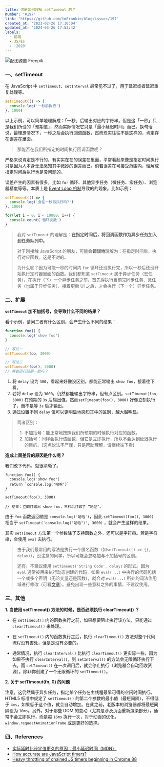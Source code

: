 ```yaml
---
title: 你是如何理解 setTimeout 的？
number: '#197'
link: 'https://github.com/toFrankie/blog/issues/197'
created_at: '2023-02-26 17:10:04'
updated_at: '2024-05-26 17:53:42'
labels:
  - 前端
  - JS/ES
  - '2020'
---
```

![配图源自 Freepik](https://upload-images.jianshu.io/upload_images/5128488-efd1b7b4a20b1621.jpeg?imageMogr2/auto-orient/strip%7CimageView2/2/w/1240)

### 一、setTimeout

在 JavaScript 中 `setTimeout`、`setInterval` 最常见不过了，用于延迟或者延迟重复处理等。

```js
setTimeout(() => {
  console.log('一秒后执行')
}, 1000)
```

以上示例，可以简单地理解成：「一秒」后输出对应的字符串。但是这「一秒」只是我们所设的「预期值」，然而实际情况它只是「最小延迟时间」而已。换句话说，最理想情况下，一秒之后会执行回调函数，然而现实往往不是这样的，肯定存在误差在里面。

> 那能否在我们所指定的时间执行回调函数呢？

严格来说肯定是不行的，有实实在在的误差在里面，平常看起来像是指定时间执行只是因为人本身无法感知其中微妙的误差而已。倘若误差在可接受范围内，理解成指定时间后执行也是没问题的。

误差产生的因素有很多，比如 `for` 循环、其他异步任务（微任务、宏任务）、浏览器精度等等。本质上是 [Event Loop 机制](https://www.jianshu.com/p/350a054c9562)导致的的现象。比如示例：

```js
setTimeout(() => {
  console.log('会在一秒后执行吗?')
}, 1000)

for(let i = 0; i < 10000; i++) {
  console.count('循环次数')
}
```

> 我对 `setTimeout` 的理解是：**在指定时间后，将回调函数作为异步任务加入到任务队列中。**
>
> 对于刚接触 JavaScript 的朋友，可能会**错误地**理解为：在指定时间后，执行对应函数。这是不对的。
>
> 为什么呢？因为可能一秒的时间内 `for` 循环还没执行完，所以一秒后还没开始执行定时器里面的函数。我们都知道 `setTimeout` 属于异步任务（宏任务），在执行（下）一个异步任务之前，首先得执行当前完同步任务、微任务（也属于异步任务）、接着更新 UI 之后，才会执行（下一个）异步任务。

### 二、扩展
**`setTimeout` 加不加括号，会导致什么不同的结果？**

看个示例，请问二者有什么区别，会产生什么不同的结果：

```js
function foo() {
  console.log('show foo')
}

// 写法一
setTimeout(foo, 3000)

// 写法二
setTimeout(foo(), 3000)
// 两者运行结果一致吗？
```
1. 将 `delay` 设为 `300`，看起来好像没区别，都能正常输出 `show foo`，接着往下看。
2. 若将 `delay` 设为 `3000`，仍然都能输出字符串，但有点区别。`setTimeout(foo, 3000)` 在预期的 `3s` 后输出值。然而`setTimeout(foo(), 3000)` 好像立刻执行了，而不是等 `3s` 后才输出。
3. 通过设置不同 `delay` 值可以更明显地感知其中的区别，越大越明显。

> 两者区别：
> 1. 不加括号：能正常地按照我们所预期的时候执行对应的函数。
> 2. 加括号：同样会执行该函数，但它是立即执行，所以不会达到延迟执行的目的。(这点说法不严谨，只是帮助理解，请继续往下看)

**造成上面差异的原因是什么呢？**

我们改下代码，就很清晰了。
```
function foo() {
  console.log('show foo')
  return `console.log('哈哈')`
}

setTimeout(foo(), 3000)

// 结果：立即打印出 show foo，三秒后打印了 “哈哈”。
```

由于 `foo` 函数返回值是 `console.log('哈哈')`，因此 `setTimeout(foo(), 3000)` 相当于 `setTimeout('console.log("哈哈")', 3000)` ，就会产生这样的结果。

其实 `setTimeout` 方法第一个参数除了支持函数之外，还可以是字符串。若是字符串，会使用  `eval` 去执行。
> 由于我们最常用的写法是执行一个匿名函数（如`setTimeout(() => {}, delay)`），没注意的同学，所以可能会忽略加与不加括号的区别。
> 
> 还有，不建议使用 `setTimeout('String Code', delay)` 的形式。因为 `eval` 通常被用来执行动态创建的代码，如果 `eval(...)` 中执行的代码包括一个或多个声明（无论变量还是函数），就会对 `eval(...)` 所处的词法作用域进行修改（可看[文章](https://www.jianshu.com/p/12e9b0edcd31)）。避免出现一些意料之外的事情，不建议使用。

### 三、其他

**1. 当使用 setTimeout() 方法的时候，是否必须执行 clearTimeout() ？**
* 在 `setTimeout()` 内的函数执行之前，如果想要阻止执行该方法，只能通过 `cleartTimeout()` 来处理。

* 在 `setTimeout()` 内的函数执行之后，执行 `clearTimeout()` 方法对整个代码流程没有害处，但是是没有必要的。

* 通常情况，执行 `clearInterval()` 比执行 `clearTimeout()` 更实际一些，因为如果不执行 `clearInterval()`，则 `setInterval()` 的方法会无限循环执行下去。而 `setTimeout()` 在一次调用后，就会停止执行（浏览器会自动回收资源）。除非你创建了一个无限循环的 `setTimeout()`。

**2. 关于 setTimeout(fn, 0) 的问题**

注意，这仍然属于异步任务，指定某个任务在主线程最早可得的空闲时间执行。HTML5 标准中规定了 `setTimeout()` 的第二个参数的最小值（最短间隔），不得低于 `4ms`，如果低于这个值，就会自动增加。在此之前，老版本的浏览器都将最短间隔设为 `10ms`。另外，对于那些 DOM 的变动（尤其是涉及页面重新渲染部分），通常不会立即执行，而是每 `16ms` 执行一次，对于动画的优化，`window.requestAnimationFrame` 或是更好的选择。

### 四、References
* [实际延时比设定值更久的原因：最小延迟时间（MDN）](https://developer.mozilla.org/zh-CN/docs/Web/API/WindowOrWorkerGlobalScope/setTimeout#实际延时比设定值更久的原因：最小延迟时间)
* [How accurate are JavaScript timers?](https://www.quora.com/How-accurate-are-JavaScript-timers)
* [Heavy throttling of chained JS timers beginning in Chrome 88](https://developer.chrome.com/blog/timer-throttling-in-chrome-88)
